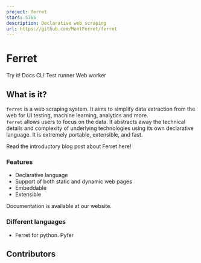 ```yaml
---
project: ferret
stars: 5765
description: Declarative web scraping
url: https://github.com/MontFerret/ferret
---
```


Ferret
======

Try it! Docs CLI Test runner Web worker

What is it?
-----------

`ferret` is a web scraping system. It aims to simplify data extraction from the web for UI testing, machine learning, analytics and more.  
`ferret` allows users to focus on the data. It abstracts away the technical details and complexity of underlying technologies using its own declarative language. It is extremely portable, extensible, and fast.

Read the introductory blog post about Ferret here!

### Features

-   Declarative language
-   Support of both static and dynamic web pages
-   Embeddable
-   Extensible

Documentation is available at our website.

### Different languages

-   Ferret for python. Pyfer

Contributors
------------
